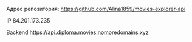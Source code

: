 Адрес репозитория: https://github.com/Alina1859/movies-explorer-api

IP 84.201.173.235

Backend https://api.diploma.movies.nomoredomains.xyz
